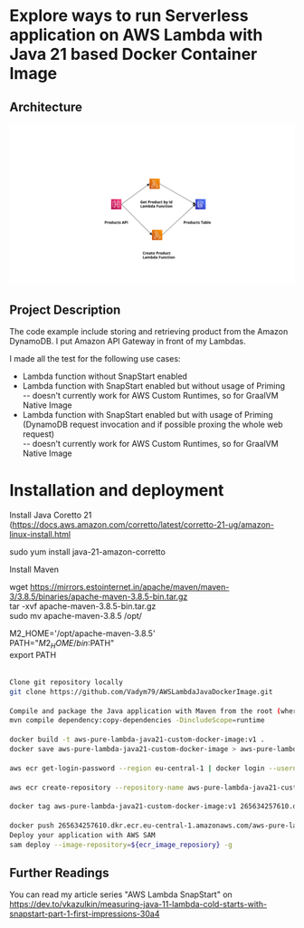 # Explore ways to run Serverless application on AWS Lambda with Java 21 based Docker Container Image 

## Architecture

<p align="center">
  <img src="pure-lambda-java-21-docker-image/src/main/resources/img/app_arch.png" alt="Application Architecture"/>
</p>

## Project Description
The code example include storing and retrieving product from the Amazon DynamoDB. I put Amazon API Gateway in front of my Lambdas.



I made all the test for the following use cases:  

- Lambda function without SnapStart enabled  
- Lambda function with SnapStart enabled but without usage of Priming  
  -- doesn't currently work for AWS Custom Runtimes, so for GraalVM Native Image    
- Lambda function with SnapStart enabled but with usage of Priming (DynamoDB request invocation and if possible proxing the whole web request)  
  -- doesn't currently work for AWS Custom Runtimes, so for GraalVM Native Image      

# Installation and deployment

Install Java Coretto 21  (https://docs.aws.amazon.com/corretto/latest/corretto-21-ug/amazon-linux-install.html

sudo yum install java-21-amazon-corretto  

Install Maven  

wget https://mirrors.estointernet.in/apache/maven/maven-3/3.8.5/binaries/apache-maven-3.8.5-bin.tar.gz  
tar -xvf apache-maven-3.8.5-bin.tar.gz  
sudo mv apache-maven-3.8.5 /opt/  


M2_HOME='/opt/apache-maven-3.8.5'  
PATH="$M2_HOME/bin:$PATH"  
export PATH  




```bash

Clone git repository locally
git clone https://github.com/Vadym79/AWSLambdaJavaDockerImage.git

Compile and package the Java application with Maven from the root (where pom.xml is located) of the project
mvn compile dependency:copy-dependencies -DincludeScope=runtime

docker build -t aws-pure-lambda-java21-custom-docker-image:v1 .
docker save aws-pure-lambda-java21-custom-docker-image > aws-pure-lambda-java21-custom-docker-image

aws ecr get-login-password --region eu-central-1 | docker login --username AWS --password-stdin {aws_account_id}.dkr.ecr.eu-central-1.amazonaws.com  

aws ecr create-repository --repository-name aws-pure-lambda-java21-custom-docker-image --image-scanning-configuration scanOnPush=true --region eu-central-1  

docker tag aws-pure-lambda-java21-custom-docker-image:v1 265634257610.dkr.ecr.eu-central-1.amazonaws.com/aws-pure-lambda-java21-custom-docker-image:v1

docker push 265634257610.dkr.ecr.eu-central-1.amazonaws.com/aws-pure-lambda-java21-custom-docker-image:v1 
Deploy your application with AWS SAM
sam deploy --image-repository=${ecr_image_reposiory} -g  
```

## Further Readings 

You can read my article series "AWS Lambda SnapStart" on https://dev.to/vkazulkin/measuring-java-11-lambda-cold-starts-with-snapstart-part-1-first-impressions-30a4
